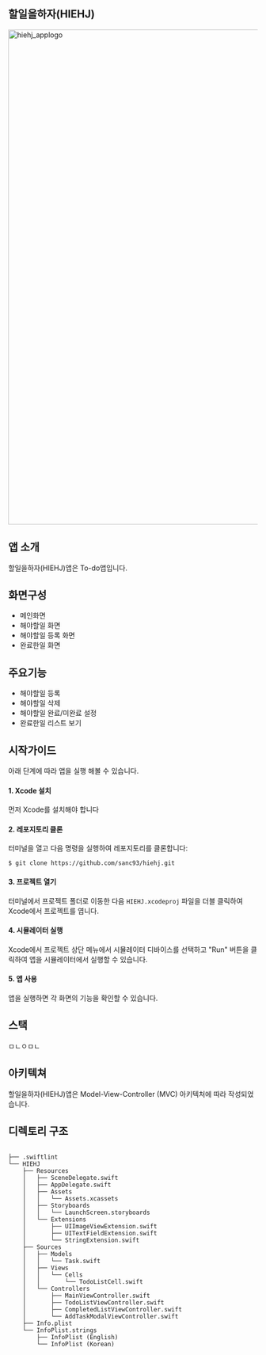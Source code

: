 ## 할일을하자(HIEHJ)


<img width="1000" alt="hiehj_applogo" src="https://github.com/sanc93/hiehj/assets/60124491/c3465953-23f4-409a-881f-078bcfb77118">

## 앱 소개

할일을하자(HIEHJ)앱은 To-do앱입니다.

## 화면구성
- 메인화면
- 해야할일 화면
- 해야할일 등록 화면
- 완료한일 화면
## 주요기능
- 해야할일 등록
- 해야할일 삭제
- 해야할일 완료/미완료 설정
- 완료한일 리스트 보기

## 시작가이드
아래 단계에 따라 앱을 실행 해볼 수 있습니다.  

#### 1. Xcode 설치  
먼저 Xcode를 설치해야 합니다
#### 2. 레포지토리 클론  
터미널을 열고 다음 명령을 실행하여 레포지토리를 클론합니다:
```
$ git clone https://github.com/sanc93/hiehj.git
```
#### 3. 프로젝트 열기  
터미널에서 프로젝트 폴더로 이동한 다음 `HIEHJ.xcodeproj` 파일을 더블 클릭하여 Xcode에서 프로젝트를 엽니다.
#### 4. 시뮬레이터 실행  
Xcode에서 프로젝트 상단 메뉴에서 시뮬레이터 디바이스를 선택하고 "Run" 버튼을 클릭하여 앱을 시뮬레이터에서 실행할 수 있습니다.
#### 5. 앱 사용  
앱을 실행하면 각 화면의 기능을 확인할 수 있습니다.

## 스택
ㅁㄴㅇㅁㄴ

## 아키텍쳐

할일을하자(HIEHJ)앱은 Model-View-Controller (MVC) 아키텍처에 따라 작성되었습니다.


## 디렉토리 구조

```

├── .swiftlint
└── HIEHJ
    ├── Resources
    │   ├── SceneDelegate.swift
    │   ├── AppDelegate.swift
    │   ├── Assets
    │   │   └── Assets.xcassets
    │   ├── Storyboards
    │   │   └── LaunchScreen.storyboards
    │   └── Extensions
    │       ├── UIImageViewExtension.swift
    │       ├── UITextFieldExtension.swift
    │       └── StringExtension.swift
    ├── Sources
    │   ├── Models
    │   │   └── Task.swift
    │   ├── Views
    │   │   └── Cells
    │   │       └── TodoListCell.swift
    │   └── Controllers
    │       ├── MainViewController.swift
    │       ├── TodoListViewController.swift
    │       ├── CompletedListViewController.swift
    │       └── AddTaskModalViewController.swift
    ├── Info.plist
    └── InfoPlist.strings
        ├── InfoPlist (English)
        └── InfoPlist (Korean)

```
